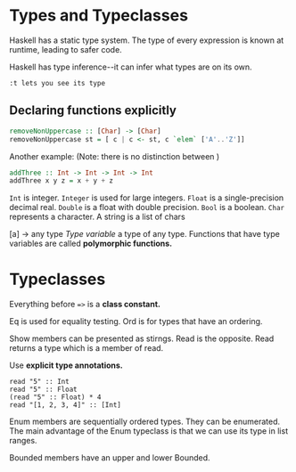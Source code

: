 # Types and Typeclasses

Haskell has a static type system. The type of every expression is known at runtime, leading to safer code.

Haskell has type inference--it can infer what types are on its own.

```
:t lets you see its type
```

## Declaring functions explicitly
```Haskell
removeNonUppercase :: [Char] -> [Char]
removeNonUppercase st = [ c | c <- st, c `elem` ['A'..'Z']]
```

Another example:
(Note: there is no distinction between )
```Haskell
addThree :: Int -> Int -> Int -> Int
addThree x y z = x + y + z
```

`Int` is integer.
`Integer` is used for large integers.
`Float` is a single-precision decimal real.
`Double` is a float with double precision.
`Bool` is a boolean.
`Char` represents a character. A string is a list of chars

[a] -> any type
*Type variable* a type of any type.
Functions that have type variables are called **polymorphic functions.**

# Typeclasses
Everything before `=>` is a **class constant.**

Eq is used for equality testing.
Ord is for types that have an ordering.

Show members can be presented as stirngs.
Read is the opposite. Read returns a type which is a member of read.

Use **explicit type annotations.**

```
read "5" :: Int
read "5" :: Float
(read "5" :: Float) * 4
read "[1, 2, 3, 4]" :: [Int]
```

Enum members are sequentially ordered types. They can be enumerated. The main advantage of the Enum typeclass is that we can use its type in list ranges.

Bounded members have an upper and lower Bounded.

